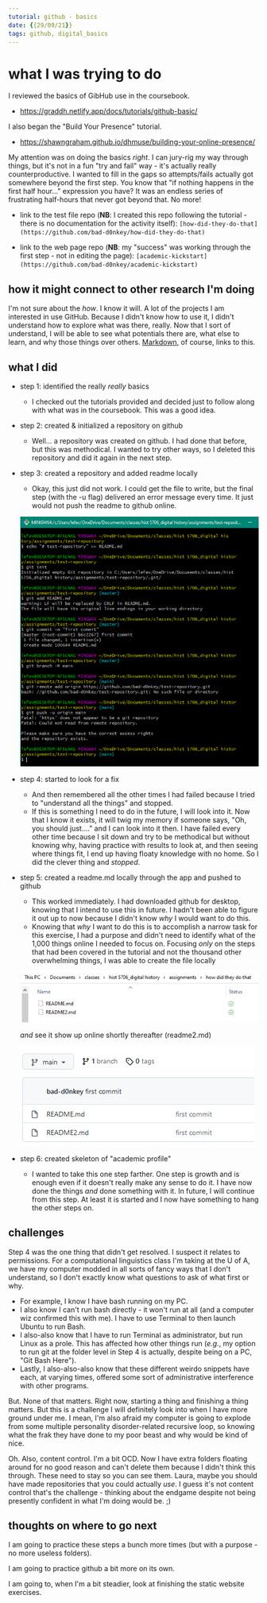 ```yaml
---
tutorial: github - basics
date: {{29/09/21}}
tags: github, digital_basics
---
```


# what I was trying to do

I reviewed the basics of GibHub use in the coursebook. 
+ https://graddh.netlify.app/docs/tutorials/github-basic/

I also began the "Build Your Presence" tutorial. 
+ https://shawngraham.github.io/dhmuse/building-your-online-presence/

My attention was on doing the basics _right_. I can jury-rig my way through things, but it's not in a fun "try and fail" way - it's actually really counterproductive. I wanted to fill in the gaps so attempts/fails actually got somewhere beyond the first step. You know that "if nothing happens in the first half hour..." expression you have? It was an endless series of frustrating half-hours that never got beyond that. No more!

+ link to the test file repo (**NB**: I created this repo following the tutorial - there is no documentation for the activity itself): 
	`[how-did-they-do-that](https://github.com/bad-d0nkey/how-did-they-do-that)`

+ link to the web page repo (**NB**: my "success" was working through the first step - not in editing the page):
	`[academic-kickstart](https://github.com/bad-d0nkey/academic-kickstart)`
	
## how it might connect to other research I'm doing

I'm not sure about the _how_. I know it will. A lot of the projects I am interested in use GitHub. Because I didn't know how to use it, I didn't understand how to explore what was there, really. Now that I sort of understand, I will be able to see what potentials there are, what else to learn, and why those things over others. [Markdown](https://github.com/bad-d0nkey/digital-basics/blob/main/markdown/log-file-for-tutorial-on-markdown.md), of course, links to this.

## what I did

+ step 1: identified the really _really_ basics  
	+ I checked out the tutorials provided and decided just to follow along with what was in the coursebook. This was a good idea. 

+ step 2: created & initialized a repository on github
	+ Well... a repository was created on github. I had done that before, but this was methodical. I wanted to try other ways, so I deleted this repository and did it again in the next step. 

+ step 3: created a repository and added readme locally
	+ Okay, this just did not work. I could get the file to write, but the final step (with the -u flag) delivered an error message every time. It just would not push the readme to github online. 
	
	![command line pic](command-line-readme.PNG)
	
+ step 4: started to look for a fix
	+ And then remembered all the other times I had failed because I tried to "understand all the things" and stopped. 
	+ If this is something I need to do in the future, I will look into it. Now that I know it exists, it will twig my memory if someone says, "Oh, you should just...." and I can look into it then. I have failed every other time because I sit down and try to be methodical but without knowing why, having practice with results to look at, and then seeing where things fit, I end up having floaty knowledge with no home. So I did the clever thing and _stopped_.

+ step 5: created a readme.md locally through the app and pushed to github
	+ This worked immediately. I had downloaded github for desktop, knowing that I intend to use this in future. I hadn't been able to figure it out up to now because I didn't know *why* I would want to do this. 
	+ Knowing that _why_ I want to do this is to accomplish a narrow task for this exercise, I had a purpose and didn't need to identify what of the 1,000 things online I needed to focus on. Focusing _only_ on the steps that had been covered in the tutorial and not the thousand other overwhelming things, I was able to create the file locally
	
	![readme2](readme2.PNG)
	
	_and_ see it show up online shortly thereafter (readme2.md)
	
	![readme2 online](readme2online.PNG)

+ step 6: created skeleton of "academic profile"
	+ I wanted to take this one step farther. One step is growth and is enough even if it doesn't really make any sense to do it. I have now done the things _and_ done something with it. In future, I will continue from this step. At least it is started and I now have something to hang the other steps on. 
	
## challenges 

Step 4 was the one thing that didn't get resolved. I suspect it relates to permissions. For a computational linguistics class I'm taking at the U of A, we have my computer modded in all sorts of fancy ways that I don't understand, so I don't exactly know what questions to ask of what first or why. 

+ For example, I know I have bash running on my PC. 
+ I also know I can't run bash directly - it won't run at all (and a computer wiz confirmed this with me). I have to use Terminal to then launch Ubuntu to run Bash. 
+ I also-also know that I have to run Terminal as administrator, but run Linux as a prole. This has affected how other things run (_e.g._, my option to run git at the folder level in Step 4 is actually, despite being on a PC, "Git Bash Here"). 
+ Lastly, I also-also-also know that these different weirdo snippets have each, at varying times, offered some sort of administrative interference with other programs. 

But. None of that matters. Right now, starting a thing and finishing a thing matters. 
But this is a challenge I will definitely look into when I have more ground under me. I mean, I'm also afraid my computer is going to explode from some multiple personality disorder-related recursive loop, so knowing what the frak they have done to my poor beast and why would be kind of nice.

Oh. Also, content control. I'm a bit OCD. Now I have extra folders floating around for no good reason and can't delete them because I didn't think this through. These need to stay so you can see them. Laura, maybe you should have made repositories that you could actually _use_. I guess it's not content control that's the challenge  - thinking about the endgame despite not being presently confident in what I'm doing would be. ;)

## thoughts on where to go next

I am going to practice these steps a bunch more times (but with a purpose - no more useless folders). 

I am going to practice github a bit more on its own. 

I am going to, when I'm a bit steadier, look at finishing the static website exercises.
